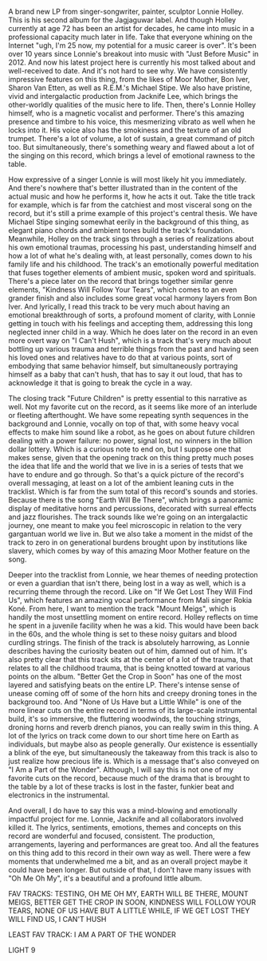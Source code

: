 A brand new LP from singer-songwriter, painter, sculptor Lonnie Holley. This is his second album for the Jagjaguwar label. And though Holley currently at age 72 has been an artist for decades, he came into music in a professional capacity much later in life. Take that everyone whining on the Internet "ugh, I'm 25 now, my potential for a music career is over". It's been over 10 years since Lonnie's breakout into music with "Just Before Music" in 2012. And now his latest project here is currently his most talked about and well-received to date. And it's not hard to see why. We have consistently impressive features on this thing, from the likes of Moor Mother, Bon Iver, Sharon Van Etten, as well as R.E.M.'s Michael Stipe. We also have pristine, vivid and intergalactic production from Jacknife Lee, which brings the other-worldly qualities of the music here to life. Then, there's Lonnie Holley himself, who is a magnetic vocalist and performer. There's this amazing presence and timbre to his voice, this mesmerizing vibrato as well when he locks into it. His voice also has the smokiness and the texture of an old trumpet. There's a lot of volume, a lot of sustain, a great command of pitch too. But simultaneously, there's something weary and flawed about a lot of the singing on this record, which brings a level of emotional rawness to the table.

How expressive of a singer Lonnie is will most likely hit you immediately. And there's nowhere that's better illustrated than in the content of the actual music and how he performs it, how he acts it out. Take the title track for example, which is far from the catchiest and most visceral song on the record, but it's still a prime example of this project's central thesis. We have Michael Stipe singing somewhat eerily in the background of this thing, as elegant piano chords and ambient tones build the track's foundation. Meanwhile, Holley on the track sings through a series of realizations about his own emotional traumas, processing his past, understanding himself and how a lot of what he's dealing with, at least personally, comes down to his family life and his childhood. The track's an emotionally powerful meditation that fuses together elements of ambient music, spoken word and spirituals. There's a piece later on the record that brings together similar genre elements, "Kindness Will Follow Your Tears", which comes to an even grander finish and also includes some great vocal harmony layers from Bon Iver. And lyrically, I read this track to be very much about having an emotional breakthrough of sorts, a profound moment of clarity, with Lonnie getting in touch with his feelings and accepting them, addressing this long neglected inner child in a way. Which he does later on the record in an even more overt way on "I Can't Hush", which is a track that's very much about bottling up various trauma and terrible things from the past and having seen his loved ones and relatives have to do that at various points, sort of embodying that same behavior himself, but simultaneously portraying himself as a baby that can't hush, that has to say it out loud, that has to acknowledge it that is going to break the cycle in a way.

The closing track "Future Children" is pretty essential to this narrative as well. Not my favorite cut on the record, as it seems like more of an interlude or fleeting afterthought. We have some repeating synth sequences in the background and Lonnie, vocally on top of that, with some heavy vocal effects to make him sound like a robot, as he goes on about future children dealing with a power failure: no power, signal lost, no winners in the billion dollar lottery. Which is a curious note to end on, but I suppose one that makes sense, given that the opening track on this thing pretty much poses the idea that life and the world that we live in is a series of tests that we have to endure and go through. So that's a quick picture of the record's overall messaging, at least on a lot of the ambient leaning cuts in the tracklist. Which is far from the sum total of this record's sounds and stories. Because there is the song "Earth Will Be There", which brings a panoramic display of meditative horns and percussions, decorated with surreal effects and jazz flourishes. The track sounds like we're going on an intergalactic journey, one meant to make you feel microscopic in relation to the very gargantuan world we live in. But we also take a moment in the midst of the track to zero in on generational burdens brought upon by institutions like slavery, which comes by way of this amazing Moor Mother feature on the song.

Deeper into the tracklist from Lonnie, we hear themes of needing protection or even a guardian that isn't there, being lost in a way as well, which is a recurring theme through the record. Like on "If We Get Lost They Will Find Us", which features an amazing vocal performance from Mali singer Rokia Koné. From here, I want to mention the track "Mount Meigs", which is handily the most unsettling moment on entire record. Holley reflects on time he spent in a juvenile facility when he was a kid. This would have been back in the 60s, and the whole thing is set to these noisy guitars and blood curdling strings. The finish of the track is absolutely harrowing, as Lonnie describes having the curiosity beaten out of him, damned out of him. It's also pretty clear that this track sits at the center of a lot of the trauma, that relates to all the childhood trauma, that is being knotted toward at various points on the album. "Better Get the Crop in Soon" has one of the most layered and satisfying beats on the entire LP. There's intense sense of unease coming off of some of the horn hits and creepy droning tones in the background too. And "None of Us Have but a Little While" is one of the more linear cuts on the entire record in terms of its large-scale instrumental build, it's so immersive, the fluttering woodwinds, the touching strings, droning horns and reverb drench pianos, you can really swim in this thing. A lot of the lyrics on track come down to our short time here on Earth as individuals, but maybe also as people generally. Our existence is essentially a blink of the eye, but simultaneously the takeaway from this track is also to just realize how precious life is. Which is a message that's also conveyed on "I Am a Part of the Wonder". Although, I will say this is not one of my favorite cuts on the record, because much of the drama that is brought to the table by a lot of these tracks is lost in the faster, funkier beat and electronics in the instrumental.

And overall, I do have to say this was a mind-blowing and emotionally impactful project for me. Lonnie, Jacknife and all collaborators involved killed it. The lyrics, sentiments, emotions, themes and concepts on this record are wonderful and focused, consistent. The production, arrangements, layering and performances are great too. And all the features on this thing add to this record in their own way as well. There were a few moments that underwhelmed me a bit, and as an overall project maybe it could have been longer. But outside of that, I don't have many issues with "Oh Me Oh My", it's a beautiful and a profound little album.

FAV TRACKS: TESTING, OH ME OH MY, EARTH WILL BE THERE, MOUNT MEIGS, BETTER GET THE CROP IN SOON, KINDNESS WILL FOLLOW YOUR TEARS, NONE OF US HAVE BUT A LITTLE WHILE, IF WE GET LOST THEY WILL FIND US, I CAN'T HUSH

LEAST FAV TRACK: I AM A PART OF THE WONDER

LIGHT 9
